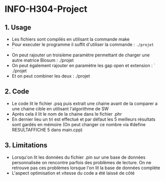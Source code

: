 # INFO-H304-Project

## 1. Usage
* Les fichiers sont compilés en utilisant la commande make
* Pour executer le programme il suffit d'utiliser la commande : `./projet ` <queryfile>` `<database filename>`
* On peut rajouter un troisième paramètre permettant de charger une autre matrice Blosum :
  ./projet <queryfile> <database filename> <BLOSUM>
* On peut également rajouter en paramètre les gap open et extension : `
  ./projet <queryfile> <database filename> <gap open> <gap extension>
* Et on peut combiner les deux :
  ./projet <queryfile> <database filename> <gap open> <gap extension> <BLOSUM>
 

## 2. Code
* Le code lit le fichier .psq puis extrait une chaine avant de la comparer a une chaine cible en utilisant l'algorithme de SW
* Après cela il lit le nom de la chaine dans le fichier .phr
* En dernier lieu un tri est effectué et par défaut les 5 meilleurs résultats sont gardés en mémoire (On peut changer ce nombre via #define RESULTAFFICHE 5 dans main.cpp)

## 3. Limitations
* Lorsqu'on lit les données du fichier .pin sur une base de données personnalisée on rencontre parfois des problèmes de lecture. On ne retrouve pas ces problèmes lorsque l'on lit la base de données complète
* L'aspect optimisation et vitesse du code a été laissé de côté
